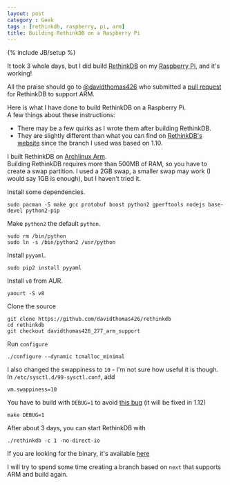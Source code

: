 ```yaml
---
layout: post
category : Geek
tags : [rethinkdb, raspberry, pi, arm]
title: Building RethinkDB on a Raspberry Pi
---
```

{% include JB/setup %}

It took 3 whole days, but I did build [RethinkDB](http://rethinkdb.com) on my [
Raspberry Pi](http://www.raspberrypi.org/), and it's working!

All the praise should go to [@davidthomas426](https://github.com/davidthomas426) who
submitted a [pull request](https://github.com/rethinkdb/rethinkdb/pull/1625) for
RethinkDB to support ARM.


Here is what I have done to build RethinkDB on a Raspberry Pi.  
A few things about these instructions:

- There may be a few quirks as I wrote them after building RethinkDB.
- They are slightly different than what you can find on
[RethinkDB's website](http://www.rethinkdb.com/docs/install/arch/) since the branch I
used was based on 1.10.

I built RethinkDB on [Archlinux Arm](http://archlinuxarm.org/platforms/armv6/raspberry-pi).  
Building RethinkDB requires more than 500MB of RAM, so you have to create a swap
partition. I used a 2GB swap, a smaller swap may work (I would say 1GB is enough), but 
I haven't tried it.

Install some dependencies.

```
sudo pacman -S make gcc protobuf boost python2 gperftools nodejs base-devel python2-pip
```

Make `python2` the default `python`.

```
sudo rm /bin/python
sudo ln -s /bin/python2 /usr/python
```

Install `pyyaml`.

```
sudo pip2 install pyyaml
```

Install `v8` from AUR.

```
yaourt -S v8
```

Clone the source

```
git clone https://github.com/davidthomas426/rethinkdb
cd rethinkdb
git checkout davidthomas426_277_arm_support
```

Run `configure`

```
./configure --dynamic tcmalloc_minimal
```

I also changed the swappiness to `10` - I'm not sure how useful it is though.  
In `/etc/sysctl.d/99-sysctl.conf`, add

```
vm.swappiness=10
```

You have to build with `DEBUG=1` to avoid
[this bug](https://github.com/rethinkdb/rethinkdb/issues/1731) (it will be fixed in
1.12)

```
make DEBUG=1
```

After about 3 days, you can start RethinkDB with

```
./rethinkdb -c 1 -no-direct-io
```

If you are looking for the binary, it's available [here](http://justonepixel.com/retihnkdb/pi/20131206rethinkdb)

I will try to spend some time creating a branch based on `next` that supports ARM and
build again.


